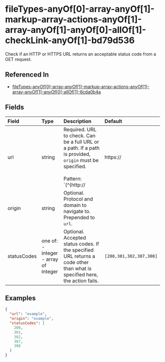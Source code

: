 
# fileTypes-anyOf[0]-array-anyOf[1]-markup-array-actions-anyOf[1]-array-anyOf[1]-anyOf[0]-allOf[1]-checkLink-anyOf[1]-bd79d536

Check if an HTTP or HTTPS URL returns an acceptable status code from a GET request.

## Referenced In

- [fileTypes-anyOf[0]-array-anyOf[1]-markup-array-actions-anyOf[1]-array-anyOf[1]-anyOf[0]-allOf[1]-6cda0b4a](/docs/references/schemas/filetypes-anyof-0--array-anyof-1--markup-array-actions-anyof-1--array-anyof-1--anyof-0--allof-1--6cda0b4a)

## Fields

Field | Type | Description | Default
:-- | :-- | :-- | :--
url | string | Required. URL to check. Can be a full URL or a path. If a path is provided, `origin` must be specified.<br/><br/>Pattern: `(^(http://|https://|/).*|\$[A-Za-z0-9_]+)` | 
origin | string | Optional. Protocol and domain to navigate to. Prepended to `url`. | 
statusCodes | one of:<br/>- integer<br/>- array of integer | Optional. Accepted status codes. If the specified URL returns a code other than what is specified here, the action fails. | ``[200,301,302,307,308]``

## Examples

```json
{
  "url": "example",
  "origin": "example",
  "statusCodes": [
    200,
    301,
    302,
    307,
    308
  ]
}
```
